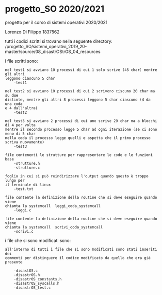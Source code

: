 # progetto_SO 2020/2021
progetto per il corso di sistemi operativi 2020/2021
 
Lorenzo Di Filippo 1837562 

tutti i codici scritti si trovano nella seguente directory:
/progetto_SO/sistemi_operativi_2019_20-master/source/08_disastrOStrOS_04_resources

i file scritti sono:
     
    nel test1 si avviano 10 processi di cui 1 solo scrive (45 char) mentre gli altri
    leggono ciascuno 5 char
        -test1

    nel test2 si avviano 10 processi di cui 2 scrivono ciscuno 20 char ma su due 
    distinte, mentre gli altri 8 processi leggono 5 char ciascuno (4 da una coda
    e 4 dall'altra)
        -test2

    nel test3 si avviano 2 processi di cui uno scrive 20 char ma a blocchi di 4 per volta
    mentre il secondo processo legge 5 char ad ogni iterazione (se ci sono meno di 5 char 
    nella coda il processo legge quelli e aspetta che il primo processo scriva nuovamente)
        -test3
    
    file contenenti le strutture per rappresentare le code e le funzioni base 
        -strutture.h
        -strutture.c

    foglio in cui si può reindirizzare l'output quando questo è troppo lungo per
    il terminale di linux
        -test.txt

    file contente la definizione della routine che si deve eseguire quando viene 
    chiamta la systemcall  leggi_coda_systemcall
        -leggi.c

    file contente la definizione della routine che si deve eseguire quando viene 
    chiamta la systemcall  scrivi_coda_systemcall
        -scrivi.c
    

i file che si sono modificati sono:

    all'interno di tutti i file che si sono modificati sono stati inseriti dei
    commenti per distinguere il codice modificato da quello che era già presente

        -disastOS.c
        -disastrOS.h
        -disastrOS_constants.h
        -disastrOS_syscalls.h
        -disastrOS_test.c   


